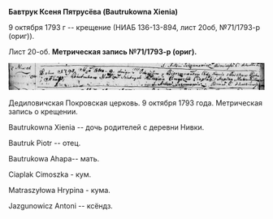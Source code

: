 **Бавтрук Ксеня Пятрусёва (Bautrukowna Xienia)**

9 октября 1793 г -- крещение (НИАБ 136-13-894, лист 20об, №71/1793-р
(ориг)).

Лист 20-об. **Метрическая запись №71/1793-р (ориг).**

![](./media/8a2c6e08ad6a6b06496c646dd7bd54ef327ce050.png)

Дедиловичская Покровская церковь. 9 октября 1793 года. Метрическая
запись о крещении.

Bautrukowna Xienia -- дочь родителей с деревни Нивки.

Bautruk Piotr -- отец.

Bautrukowa Ahapa-- мать.

Ciaplak Cimoszka - кум.

Matraszyłowa Hrypina - кума.

Jazgunowicz Antoni -- ксёндз.
